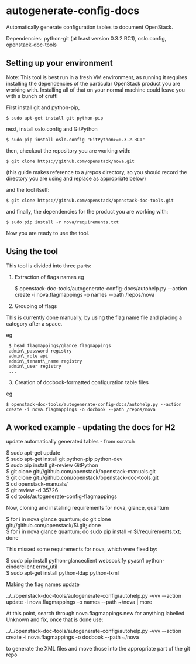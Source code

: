 autogenerate-config-docs
========================

Automatically generate configuration tables to document OpenStack.


Dependencies: python-git (at least version 0.3.2 RC1), oslo.config,
	      openstack-doc-tools

Setting up your environment
---------------------------

Note: This tool is best run in a fresh VM environment, as running it
 requires installing the dependencies of the particular OpenStack
 product you are working with. Installing all of that on your normal
machine could leave you with a bunch of cruft!

First install git and python-pip,

    $ sudo apt-get install git python-pip

next, install oslo.config and GitPython

    $ sudo pip install oslo.config "GitPython>=0.3.2.RC1"

then, checkout the repository you are working with:

    $ git clone https://github.com/openstack/nova.git

 (this guide makes reference to a /repos directory, so you should
  record the directory you are using and replace as appropriate below)

and the tool itself:

    $ git clone https://github.com/openstack/openstack-doc-tools.git


and finally, the dependencies for the product you are working with:

    $ sudo pip install -r nova/requirements.txt

Now you are ready to use the tool.


Using the tool
--------------

This tool is divided into three parts:

1) Extraction of flags names
eg

    $ openstack-doc-tools/autogenerate-config-docs/autohelp.py --action create -i nova.flagmappings -o names --path /repos/nova

2) Grouping of flags

This is currently done manually, by using the flag name file and placing
a category after a space.

eg

     $ head flagmappings/glance.flagmappings
     admin\_password registry
     admin\_role api
     admin\_tenant\_name registry
     admin\_user registry
     ...

3) Creation of docbook-formatted configuration table files

eg

    $ openstack-doc-tools/autogenerate-config-docs/autohelp.py --action create -i nova.flagmappings -o docbook --path /repos/nova

A worked example - updating the docs for H2
----------------------------------------------------
update automatically generated tables - from scratch    
     
 $ sudo apt-get update    
 $ sudo apt-get install git python-pip python-dev    
 $ sudo pip install git-review GitPython       
 $ git clone git://github.com/openstack/openstack-manuals.git    
 $ git clone git://github.com/openstack/openstack-doc-tools.git    
 $ cd openstack-manuals/    
 $ git review -d 35726    
 $ cd tools/autogenerate-config-flagmappings
 
Now, cloning and installing requirements for nova, glance, quantum
    
 $ for i in nova glance quantum; do git clone git://github.com/openstack/$i.git; done        
 $ for i in nova glance quantum; do sudo pip install -r $i/requirements.txt; done    

This missed some requirements for nova, which were fixed by:
    
 $ sudo pip install python-glanceclient websockify pyasn1 python-cinderclient error\_util    
 $ sudo apt-get install python-ldap python-lxml    

Making the flag names update

  ../../openstack-doc-tools/autogenerate-config/autohelp.py -vvv --action update -i nova.flagmappings -o names --path ~/nova | more    

At this point, search through nova.flagmappings.new for anything
labelled Unknown and fix, once that is done use:
     
 ../../openstack-doc-tools/autogenerate-config/autohelp.py -vvv --action create -i nova.flagmappings -o docbook --path ~/nova    

to generate the XML files and move those into the appropriate part of
the git repo
